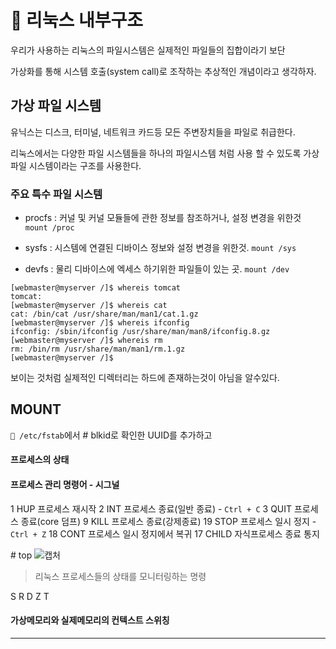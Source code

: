 # 📁 리눅스 내부구조

우리가 사용하는 리눅스의 파일시스템은 실제적인 파일들의 집합이라기 보단

가상화를 통해 시스템 호출(system call)로 조작하는 추상적인 개념이라고 생각하자.

## 가상 파일 시스템
유닉스는 디스크, 터미널, 네트워크 카드등 모든 주변장치들을 파일로 취급한다.

리눅스에서는 다양한 파일 시스템들을 하나의 파일시스템 처럼 사용 할 수 있도록 가상 파일 시스템이라는 구조를 사용한다.

### 주요 특수 파일 시스템

- procfs : 커널 및 커널 모듈들에 관한 정보를 참조하거나, 설정 변경을 위한것 `mount /proc`

- sysfs : 시스템에 연결된 디바이스 정보와 설정 변경을 위한것. `mount /sys`

- devfs : 물리 디바이스에 엑세스 하기위한 파일들이 있는 곳. `mount /dev`


```shell
[webmaster@myserver /]$ whereis tomcat
tomcat:
[webmaster@myserver /]$ whereis cat
cat: /bin/cat /usr/share/man/man1/cat.1.gz
[webmaster@myserver /]$ whereis ifconfig
ifconfig: /sbin/ifconfig /usr/share/man/man8/ifconfig.8.gz
[webmaster@myserver /]$ whereis rm
rm: /bin/rm /usr/share/man/man1/rm.1.gz
[webmaster@myserver /]$
```
보이는 것처럼 실제적인 디렉터리는 하드에 존재하는것이 아님을 알수있다.

## MOUNT
`📁 /etc/fstab`에서
\# blkid로 확인한 UUID를 추가하고

#### 프로세스의 상태

#### 프로세스 관리 명령어 - 시그널
1   HUP      프로세스 재시작
2   INT      프로세스 종료(일반 종료) - `Ctrl + C`
3   QUIT     프로세스 종료(core 덤프)
9   KILL     프로세스 종료(강제종료)
19  STOP     프로세스 일시 정지 - `Ctrl + Z`
18  CONT     프로세스 일시 정지에서 복귀
17  CHILD    자식프로세스 종료 통지


\# top
![캡처](https://i.imgur.com/roE0QMp.png)
> 리눅스 프로세스들의 상태를 모니터링하는 명령

S R D Z T

#### 가상메모리와 실제메모리의 컨텍스트 스위칭
---
